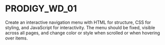 # PRODIGY_WD_01
Create an interactive navigation menu with HTML for structure, CSS for styling, and JavaScript for interactivity. The menu should be fixed, visible across all pages, and change color or style when scrolled or when hovering over items.
